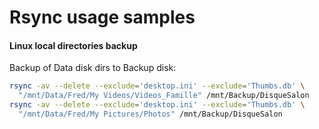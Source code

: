 Rsync usage samples
===================
#### Linux local directories backup
Backup of Data disk dirs to Backup disk:
```bash
rsync -av --delete --exclude='desktop.ini' --exclude='Thumbs.db' \
  "/mnt/Data/Fred/My Videos/Videos_Famille" /mnt/Backup/DisqueSalon
rsync -av --delete --exclude='desktop.ini' --exclude='Thumbs.db' \
  "/mnt/Data/Fred/My Pictures/Photos" /mnt/Backup/DisqueSalon
```
